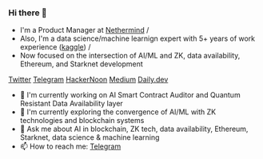 ### Hi there 👋
- I'm a Product Manager at [Nethermind](https://nethermind.io) /
- Also, I'm a data science/machine learnign expert with 5+ years of work experience ([kaggle](https://www.kaggle.com/kirill702b)) /
- Now focused on the intersection of AI/ML and ZK, data availability, Ethereum, and Starknet development

  
 [Twitter](https://twitter.com/balakhonoff)
 [Telegram](https://t.me/kirill_balakhonov)
 [HackerNoon](https://hackernoon.com/u/balakhonoff)
 [Medium](https://medium.com/@balakhonoff_47314)
 [Daily.dev](https://app.daily.dev/balakhonoff)

 
- 🔭 I'm currently working on AI Smart Contract Auditor and Quantum Resistant Data Availability layer
- 🌱 I'm currently exploring the convergence of AI/ML with ZK technologies and blockchain systems
- 💬 Ask me about AI in blockchain, ZK tech, data availability, Ethereum, Starknet, data science & machine learning
- 📫 How to reach me: [Telegram](https://t.me/kirill_balakhonov)
